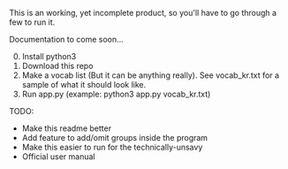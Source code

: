 This is an working, yet incomplete product, so you'll have to go through a few
to run it.

Documentation to come soon...

0. Install python3
1. Download this repo
2. Make a vocab list (But it can be anything really). See vocab_kr.txt for a sample of what it should look like.
3. Run app.py (example: python3 app.py vocab_kr.txt)

TODO:
- Make this readme better
- Add feature to add/omit groups inside the program
- Make this easier to run for the technically-unsavy
- Official user manual